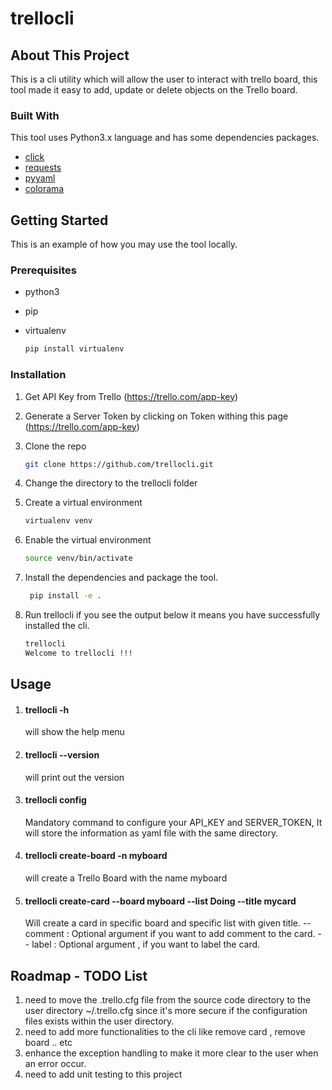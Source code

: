 # trellocli

## About This Project
This is a cli utility which will allow the user to interact with trello board, this tool made it easy to add, update or delete objects on the Trello board.


### Built With

This tool uses Python3.x language and has some dependencies packages.

* [click](https://click.palletsprojects.com)
* [requests](https://requests.readthedocs.io)
* [pyyaml](https://pyyaml.org)
* [colorama](https://pypi.org/project/colorama)



<!-- GETTING STARTED -->
## Getting Started

This is an example of how you may use the tool locally.

### Prerequisites

* python3
* pip
* virtualenv
  
   ```sh
   pip install virtualenv
   ```

### Installation

1. Get API Key from Trello (https://trello.com/app-key)
2. Generate a Server Token by clicking on Token withing this page (https://trello.com/app-key)
3. Clone the repo
   ```sh
   git clone https://github.com/trellocli.git
   ```

4. Change the directory to the trellocli folder
5. Create a virtual environment
   ```sh
   virtualenv venv
   ```
6. Enable the virtual environment
   ```sh
   source venv/bin/activate
   ```
7. Install the dependencies and package the tool.
   ```sh
    pip install -e .
    ```
8. Run trellocli if you see the output below it means you have successfully installed the cli.
   ```sh
   trellocli
   Welcome to trellocli !!!
   ```



<!-- USAGE EXAMPLES -->
## Usage

1. #### trellocli -h
   will show the help menu

2. #### trellocli --version
   will print out the version

3. #### trellocli config
   Mandatory command to configure your API_KEY and SERVER_TOKEN, It will store the information as yaml file with the same directory.

4. #### trellocli create-board -n myboard
   will create a Trello Board with the name myboard

5. #### trellocli create-card --board myboard --list Doing --title mycard
   Will create a card in specific board and specific list with given title.
   -- comment : Optional argument if you want to add comment to the card.
   -- label : Optional argument , if you want to label the card.



<!-- ROADMAP -->
## Roadmap - TODO List
1. need to move the .trello.cfg file from the source code directory to the user directory ~/.trello.cfg since it's more secure if the configuration files exists within the user directory.
2. need to add more functionalities to the cli like remove card , remove board .. etc
3. enhance the exception handling to make it more clear to the user when an error occur.
4. need to add unit testing to this project 

